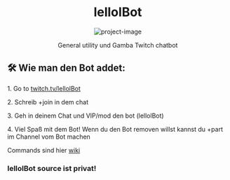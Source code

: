 <h1 align="center" id="title">lellolBot</h1>

<p align="center"><img src="https://cdn.7tv.app/emote/65c53deea00fa4f2a62fbb9e/4x.webp" alt="project-image"></p>

<p align="center" id="description">General utility und Gamba Twitch chatbot</p>

<div align="center">

</div>

<h2>🛠️ Wie man den Bot addet:</h2>

<p>1. Go to <a href="https://twitch.tv/lellolbot">twitch.tv/lellolBot</a></p>

<p>2. Schreib +join in dem chat</p>

<p>3. Geh in deinem Chat und VIP/mod den bot (lellolBot)</p>

<p>4. Viel Spaß mit dem Bot! Wenn du den Bot removen willst kannst du +part im Channel vom Bot machen</p>

<p>Commands sind hier <a href="https://lellolidk.github.com/">wiki</a></p>

<h3>lellolBot source ist privat!</h3>
